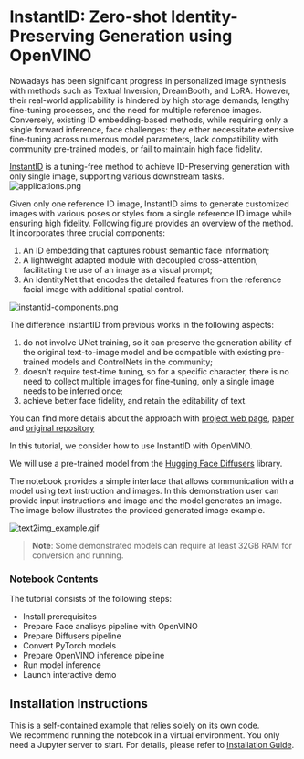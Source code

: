 # InstantID: Zero-shot Identity-Preserving Generation using OpenVINO

Nowadays has been significant progress in personalized image synthesis with methods such as Textual Inversion, DreamBooth, and LoRA.
However, their real-world applicability is hindered by high storage demands, lengthy fine-tuning processes, and the need for multiple reference images. Conversely, existing ID embedding-based methods, while requiring only a single forward inference, face challenges: they either necessitate extensive fine-tuning across numerous model parameters, lack compatibility with community pre-trained models, or fail to maintain high face fidelity. 

[InstantID](https://instantid.github.io/) is a tuning-free method to achieve ID-Preserving generation with only single image, supporting various downstream tasks.
![applications.png](https://github.com/InstantID/InstantID/blob/main/assets/applications.png?raw=true)

Given only one reference ID image, InstantID aims to generate customized images with various poses or styles from a single reference ID image while ensuring high fidelity. Following figure provides an overview of the method. It incorporates three crucial components: 

1. An ID embedding that captures robust semantic face information; 
2. A lightweight adapted module with decoupled cross-attention, facilitating the use of an image as a visual prompt;
3. An IdentityNet that encodes the detailed features from the reference facial image with additional spatial control.

![instantid-components.png](https://instantid.github.io/static/documents/pipeline.png)

The difference InstantID from previous works in the following aspects: 
1. do not involve UNet training, so it can preserve the generation ability of the original text-to-image model and be compatible with existing pre-trained models and ControlNets in the community;
2. doesn't require test-time tuning, so for a specific character, there is no need to collect multiple images for fine-tuning, only a single image needs to be inferred once;
3. achieve better face fidelity, and retain the editability of text.

You can find more details about the approach with [project web page](https://instantid.github.io/), [paper](https://arxiv.org/abs/2401.07519) and [original repository](https://github.com/InstantID/InstantID)

In this tutorial, we consider how to use InstantID with OpenVINO.

We will use a pre-trained model from the [Hugging Face Diffusers](https://huggingface.co/docs/diffusers/index) library.

The notebook provides a simple interface that allows communication with a model using text instruction and images. In this demonstration user can provide input instructions and image and the model generates an image. 
The image below illustrates the provided generated image example.

![text2img_example.gif](https://github.com/openvinotoolkit/openvino_notebooks/assets/29454499/e07f21a6-a7cf-49cf-bd2f-ec26cb7276d6)

>**Note**: Some demonstrated models can require at least 32GB RAM for conversion and running.

### Notebook Contents

The tutorial consists of the following steps:

- Install prerequisites
- Prepare Face analisys pipeline with OpenVINO
- Prepare Diffusers pipeline
- Convert PyTorch models
- Prepare OpenVINO inference pipeline
- Run model inference
- Launch interactive demo

## Installation Instructions

This is a self-contained example that relies solely on its own code.</br>
We recommend  running the notebook in a virtual environment. You only need a Jupyter server to start.
For details, please refer to [Installation Guide](../../README.md).

